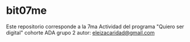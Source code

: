 # bit07me
Este repositorio corresponde a la 7ma Actividad del programa "Quiero ser digital" cohorte ADA grupo 2
autor: eleizacaridad@gmail.com
